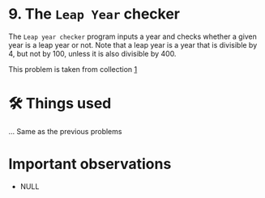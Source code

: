 # 9. The `Leap Year` checker
The `Leap year checker` program inputs a year and checks whether a given year is a leap year or not. Note that a leap year is a year that is divisible by 4, but not by 100, unless it is also divisible by 400.

This problem is taken from collection [1](https://github.com/harishtpj/Project-Unikode/blob/master/README.md#%E2%84%B9-about)

# 🛠 Things used
... Same as the previous problems


# Important observations
- NULL
